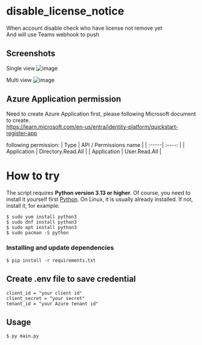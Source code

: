 # disable_license_notice
When account disable check who have license not remove yet  
And will use Teams webhook to push  


## Screenshots
Single view
![image](https://github.com/user-attachments/assets/dcf103d9-9c81-43ba-ad10-9c89d6d3b49b)

Multi view
![image](https://github.com/user-attachments/assets/ece3dcec-9fff-4c6e-a286-e1e352545827)

## Azure Application permission
Need to create Azure Application first, please following Microsoft document to create.  
https://learn.microsoft.com/en-us/entra/identity-platform/quickstart-register-app

following permission:
| Type | API / Permissions name |
| :-----| :----: | 
| Application  | Directory.Read.All |
| Application  | User.Read.All |

# How to try
The script requires **Python version 3.13 or higher**.
Of course, you need to install it yourself first [Python](https://www.python.org/). On Linux, it is usually already installed. If not, install it, for example:

```console
$ sudo yum install python3
$ sudo dnf install python3
$ sudo apt install python3
$ sudo pacman -S python
```

### Installing and update dependencies
```console
$ pip install -r requirements.txt
```
## Create .env file to save credential
```console
client_id = "your client id"
client_secret = "your secret"
tenant_id = "your Azure tenant id"
```

## Usage
```console
$ py main.py
```
